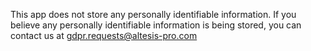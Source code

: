 This app does not store any personally identifiable information.
If you believe any personally identifiable information is being stored, you can contact us at gdpr.requests@altesis-pro.com
